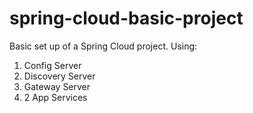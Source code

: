 # spring-cloud-basic-project

Basic set up of a Spring Cloud project. Using:

1. Config Server
2. Discovery Server
3. Gateway Server
2. 2 App Services
